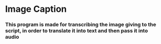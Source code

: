 # Image Caption

### This program is made for transcribing the image giving to the script, in order to translate it into text and then pass it into audio
